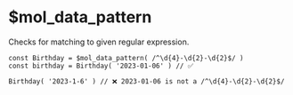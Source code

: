 # $mol_data_pattern

Checks for matching to given regular expression.

	const Birthday = $mol_data_pattern( /^\d{4}-\d{2}-\d{2}$/ )
	const birthday = Birthday( '2023-01-06' ) // ✅
	
	Birthday( '2023-1-6' ) // ❌ 2023-01-06 is not a /^\d{4}-\d{2}-\d{2}$/
